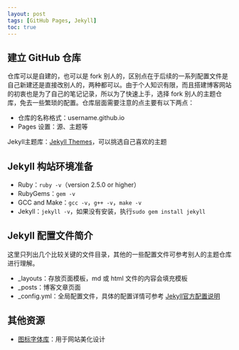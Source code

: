 ```yaml
---
layout: post
tags: [GitHub Pages, Jekyll]
toc: true
---
```


## 建立 GitHub 仓库
仓库可以是自建的，也可以是 fork 别人的，区别点在于后续的一系列配置文件是自己新建还是直接改别人的，两种都可以。由于个人知识有限，而且搭建博客网站的初衷也是为了自己的笔记记录，所以为了快速上手，选择  fork 别人的主题仓库，免去一些繁琐的配置。仓库层面需要注意的点主要有以下两点：

* 仓库的名称格式：username.github.io
* Pages 设置：源、主题等

Jekyll主题库：[Jekyll Themes](http://jekyllthemes.org/)，可以挑选自己喜欢的主题

## Jekyll 构站环境准备
* Ruby：`ruby -v`（version 2.5.0 or higher）
* RubyGems：`gem -v`
* GCC and Make：`gcc -v`，`g++ -v`，`make -v`
* Jekyll：`jekyll -v`，如果没有安装，执行`sudo gem install jekyll`

## Jekyll 配置文件简介
这里只列出几个比较关键的文件目录，其他的一些配置文件可参考别人的主题仓库进行理解。

* _layouts：存放页面模板，md 或 html 文件的内容会填充模板
* _posts：博客文章页面
* _config.yml：全局配置文件，具体的配置详情可参考 [Jekyll官方配置说明](https://jekyllrb.com/docs/configuration/)

## 其他资源
* [图标字体库](https://fontawesome.com/)：用于网站美化设计
